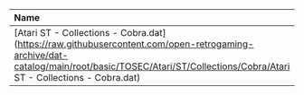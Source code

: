 |Name|Size|
|:---|---:|
|[Atari ST - Collections - Cobra.dat](https://raw.githubusercontent.com/open-retrogaming-archive/dat-catalog/main/root/basic/TOSEC/Atari/ST/Collections/Cobra/Atari ST - Collections - Cobra.dat)|26715|

